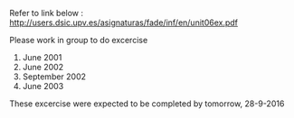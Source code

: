 Refer to link below :
http://users.dsic.upv.es/asignaturas/fade/inf/en/unit06ex.pdf

Please work in group to do excercise

1. June 2001
2. June 2002
3. September 2002
4. June 2003

These excercise were expected to be completed by tomorrow, 28-9-2016

